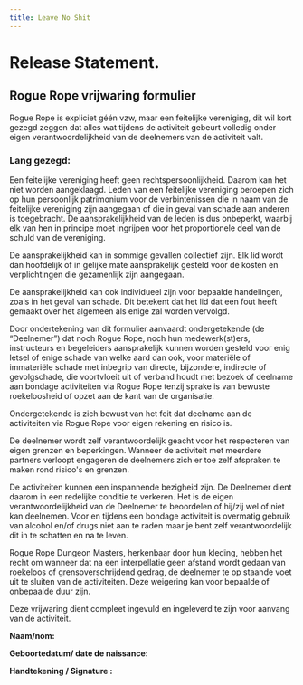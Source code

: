 ```yaml
---
title: Leave No Shit
---
```

# Release Statement.

## Rogue Rope  vrijwaring formulier

Rogue Rope is expliciet géén vzw, maar een feitelijke vereniging, dit wil kort gezegd zeggen dat alles wat tijdens de activiteit gebeurt volledig onder eigen verantwoordelijkheid van de deelnemers van de activiteit valt.

### Lang gezegd: 

Een feitelijke vereniging heeft geen rechtspersoonlijkheid. Daarom kan het niet worden aangeklaagd. Leden van een feitelijke vereniging beroepen zich op hun persoonlijk patrimonium voor de verbintenissen die in naam van de feitelijke vereniging zijn aangegaan of die in geval van schade aan anderen is toegebracht. De aansprakelijkheid van de leden is dus onbeperkt, waarbij elk van hen in principe moet ingrijpen voor het proportionele deel van de schuld van de vereniging.

De aansprakelijkheid kan in sommige gevallen collectief zijn. Elk lid wordt dan hoofdelijk of in gelijke mate aansprakelijk gesteld voor de kosten en verplichtingen die gezamenlijk zijn aangegaan.

De aansprakelijkheid kan ook individueel zijn voor bepaalde handelingen, zoals in het geval van schade. Dit betekent
dat het lid dat een fout heeft gemaakt over het algemeen als enige zal worden vervolgd. 

Door ondertekening van dit formulier aanvaardt ondergetekende \(de “Deelnemer”\) dat noch Rogue Rope, noch hun medewerk\(st\)ers, instructeurs en begeleiders aansprakelijk kunnen worden gesteld voor enig letsel of enige schade van welke aard dan ook, voor materiële of immateriële schade met inbegrip van directe, bijzondere, indirecte of gevolgschade, die voortvloeit uit of verband houdt met bezoek of deelname aan bondage activiteiten via Rogue Rope tenzij sprake is van bewuste roekeloosheid of opzet aan de kant van de organisatie.

Ondergetekende is zich bewust van het feit dat deelname aan de activiteiten via Rogue Rope  voor eigen rekening en risico is. 

De deelnemer wordt zelf verantwoordelijk geacht voor het respecteren van eigen grenzen en beperkingen. Wanneer de activiteit met meerdere partners verloopt engageren de deelnemers zich er toe zelf afspraken te maken rond risico's en grenzen.

De activiteiten kunnen een inspannende bezigheid zijn. De Deelnemer dient daarom in een redelijke conditie te verkeren. Het is de eigen verantwoordelijkheid van de Deelnemer te beoordelen of hij/zij wel of niet kan deelnemen. Voor en tijdens een bondage activiteit is overmatig gebruik van alcohol en/of drugs niet aan te raden maar je bent zelf verantwoordelijk dit in te schatten en na te leven.

Rogue Rope Dungeon Masters, herkenbaar door hun kleding, hebben het recht om wanneer dat na een interpellatie geen afstand wordt gedaan van roekeloos of grensoverschrijdend gedrag, de deelnemer te op staande voet uit te sluiten van de activiteiten. Deze weigering kan voor bepaalde of onbepaalde duur zijn.

Deze vrijwaring dient compleet ingevuld en ingeleverd te zijn voor aanvang van de activiteit.

**Naam/nom:**

**Geboortedatum/ date de naissance:**

**Handtekening / Signature :**